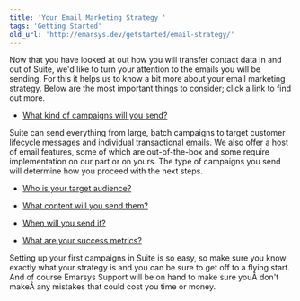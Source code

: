 ```yaml
---
title: 'Your Email Marketing Strategy '
tags: 'Getting Started'
old_url: 'http://emarsys.dev/getstarted/email-strategy/'
---
```


Now that you have looked at out how you will transfer contact data in and out of Suite, we'd like to turn your attention to the emails you will be sending. For this it helps us to know a bit more about your email marketing strategy. Below are the most important things to consider; click a link to find out more.

- [What kind of campaigns will you send?](/Getting%20Started/campaign-types.md "Email Campaign Types")

 Suite can send everything from large, batch campaigns to target customer lifecycle messages and individual transactional emails. We also offer a host of email features, some of which are out-of-the-box and some require implementation on our part or on yours. The type of campaigns you send will determine how you proceed with the next steps.

- [Who is your target audience?](/Getting%20Started/create-lists.md "Creating Launch Lists")

- [What content will you send them?](/Getting%20Started/email-content.md "Email Content")

- [When will you send it?](/Getting%20Started/launching-emails.md "Launching Emails")

- [What are your success metrics?](/Getting%20Started/email-responses.md "Email Responses")

 Setting up your first campaigns in Suite is so easy, so make sure you know exactly what your strategy is and you can be sure to get off to a flying start. And of course Emarsys Support will be on hand to make sure youÂ don't makeÂ any mistakes that could cost you time or money.